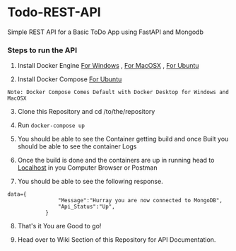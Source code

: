 # Todo-REST-API

Simple REST API for a Basic ToDo App using FastAPI and Mongodb

### Steps to run the API

1. Install Docker Engine [For Windows](https://docs.docker.com/desktop/windows/install/) , [For MacOSX](https://docs.docker.com/desktop/mac/install/) , [For Ubuntu](https://docs.docker.com/engine/install/ubuntu/)

2. Install Docker Compose [For Ubuntu](https://docs.docker.com/compose/install/)

```
Note: Docker Compose Comes Default with Docker Desktop for Windows and MacOSX
```

3. Clone this Repository and cd /to/the/repository

4. Run `docker-compose up`

5. You should be able to see the Container getting build and once Built you should be able to see the container Logs

6. Once the build is done and the containers are up in running head to [Localhost](http://127.0.0.1:8008) in you Computer Browser or Postman

7. You should be able to see the following response.

```
data={
                "Message":"Hurray you are now connected to MongoDB",
                "Api_Status":"Up",
            }
```
8. That's it You are Good to go!

9. Head over to Wiki Section of this Repository for API Documentation.

